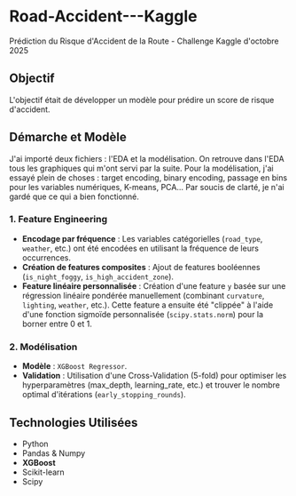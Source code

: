 # Road-Accident---Kaggle
Prédiction du Risque d'Accident de la Route - Challenge Kaggle d'octobre 2025

## Objectif

L'objectif était de développer un modèle pour prédire un score de risque d'accident.

## Démarche et Modèle

J'ai importé deux fichiers : l'EDA et la modélisation. On retrouve dans l'EDA tous les graphiques qui m'ont servi par la suite. Pour la modélisation, j'ai essayé plein de choses : target encoding, binary encoding, passage en bins pour les variables numériques, K-means, PCA... Par soucis de clarté, je n'ai gardé que ce qui a bien fonctionné.

### 1. Feature Engineering

* **Encodage par fréquence** : Les variables catégorielles (`road_type`, `weather`, etc.) ont été encodées en utilisant la fréquence de leurs occurrences.
* **Création de features composites** : Ajout de features booléennes (`is_night_foggy`, `is_high_accident_zone`).
* **Feature linéaire personnalisée** : Création d'une feature `y` basée sur une régression linéaire pondérée manuellement (combinant `curvature`, `lighting`, `weather`, etc.). Cette feature a ensuite été "clippée" à l'aide d'une fonction sigmoïde personnalisée (`scipy.stats.norm`) pour la borner entre 0 et 1.

### 2. Modélisation

* **Modèle** : `XGBoost Regressor`.
* **Validation** : Utilisation d'une Cross-Validation (5-fold) pour optimiser les hyperparamètres (max_depth, learning_rate, etc.) et trouver le nombre optimal d'itérations (`early_stopping_rounds`).

## Technologies Utilisées

* Python
* Pandas & Numpy
* **XGBoost**
* Scikit-learn
* Scipy
